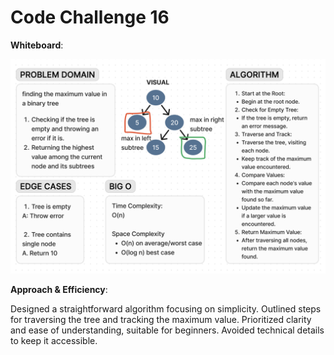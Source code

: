# Code Challenge 16

**Whiteboard**:

![CC16](./CC16.png)

**Approach & Efficiency**:

Designed a straightforward algorithm focusing on simplicity.
Outlined steps for traversing the tree and tracking the maximum value. Prioritized clarity and ease of understanding, suitable for beginners.
Avoided technical details to keep it accessible.
